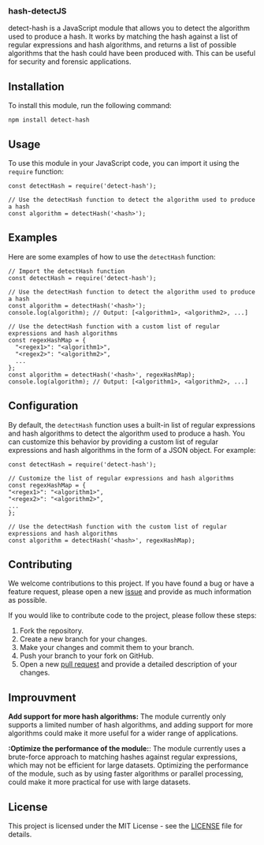### hash-detectJS

detect-hash is a JavaScript module that allows you to detect the algorithm used to produce a hash. It works by matching the hash against a list of regular expressions and hash algorithms, and returns a list of possible algorithms that the hash could have been produced with. This can be useful for security and forensic applications.


## Installation
To install this module, run the following command:

```
npm install detect-hash
```

## Usage

To use this module in your JavaScript code, you can import it using the `require` function:

```
const detectHash = require('detect-hash');
```

```
// Use the detectHash function to detect the algorithm used to produce a hash
const algorithm = detectHash('<hash>');
```

## Examples


Here are some examples of how to use the `detectHash` function:

```
// Import the detectHash function
const detectHash = require('detect-hash');

// Use the detectHash function to detect the algorithm used to produce a hash
const algorithm = detectHash('<hash>');
console.log(algorithm); // Output: [<algorithm1>, <algorithm2>, ...]

// Use the detectHash function with a custom list of regular expressions and hash algorithms
const regexHashMap = {
  "<regex1>": "<algorithm1>",
  "<regex2>": "<algorithm2>",
  ...
};
const algorithm = detectHash('<hash>', regexHashMap);
console.log(algorithm); // Output: [<algorithm1>, <algorithm2>, ...]
```


## Configuration

By default, the `detectHash` function uses a built-in list of regular expressions and hash algorithms to detect the algorithm used to produce a hash. You can customize this behavior by providing a custom list of regular expressions and hash algorithms in the form of a JSON object. For example:

```
const detectHash = require('detect-hash');

// Customize the list of regular expressions and hash algorithms
const regexHashMap = {
"<regex1>": "<algorithm1>",
"<regex2>": "<algorithm2>",
...
};

// Use the detectHash function with the custom list of regular expressions and hash algorithms
const algorithm = detectHash('<hash>', regexHashMap);
```

## Contributing

We welcome contributions to this project. If you have found a bug or have a feature request, please open a new [issue](https://github.com/OnlyAtN1ght/detect-hash/issues) and provide as much information as possible.

If you would like to contribute code to the project, please follow these steps:

1. Fork the repository.
2. Create a new branch for your changes.
3. Make your changes and commit them to your branch.
4. Push your branch to your fork on GitHub.
5. Open a new [pull request](https://github.com/OnlyAtN1ght/detect-hash/pulls) and provide a detailed description of your changes.

## Improuvment 

**Add support for more hash algorithms:** The module currently only supports a limited number of hash algorithms, and adding support for more algorithms could make it more useful for a wider range of applications.

**:Optimize the performance of the module:**: The module currently uses a brute-force approach to matching hashes against regular expressions, which may not be efficient for large datasets. Optimizing the performance of the module, such as by using faster algorithms or parallel processing, could make it more practical for use with large datasets.

## License

This project is licensed under the MIT License - see the [LICENSE](LICENSE) file for details.


